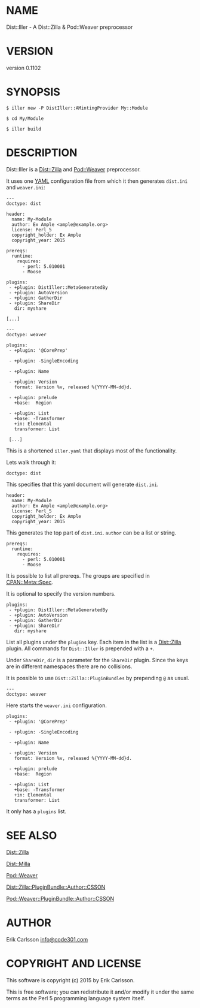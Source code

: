 # NAME

Dist::Iller - A Dist::Zilla & Pod::Weaver preprocessor

# VERSION

version 0.1102

# SYNOPSIS

    $ iller new -P DistIller::AMintingProvider My::Module

    $ cd My/Module

    $ iller build

# DESCRIPTION

Dist::Iller is a [Dist::Zilla](https://metacpan.org/pod/Dist::Zilla) and [Pod::Weaver](https://metacpan.org/pod/Pod::Weaver) preprocessor.

It uses one [YAML](https://metacpan.org/pod/YAML) configuration file from which it then generates `dist.ini` and `weaver.ini`:

    ---
    doctype: dist

    header:
      name: My-Module
      author: Ex Ample <ample@example.org>
      license: Perl_5
      copyright_holder: Ex Ample
      copyright_year: 2015

    prereqs:
      runtime:
        requires:
          - perl: 5.010001
          - Moose

    plugins:
     - +plugin: DistIller::MetaGeneratedBy
     - +plugin: AutoVersion
     - +plugin: GatherDir
     - +plugin: ShareDir
       dir: myshare

    [...]

    ---
    doctype: weaver

    plugins:
     - +plugin: '@CorePrep'

     - +plugin: -SingleEncoding

     - +plugin: Name

     - +plugin: Version
       format: Version %v, released %{YYYY-MM-dd}d.

     - +plugin: prelude
       +base:  Region

     - +plugin: List
       +base: -Transformer
       +in: Elemental
       transformer: List

     [...]

This is a shortened `iller.yaml` that displays most of the functionality.

Lets walk through it:

    doctype: dist

This specifies that this yaml document will generate `dist.ini`.

    header:
      name: My-Module
      author: Ex Ample <ample@example.org>
      license: Perl_5
      copyright_holder: Ex Ample
      copyright_year: 2015

This generates the top part of `dist.ini`. `author` can be a list or string.

    prereqs:
      runtime:
        requires:
          - perl: 5.010001
          - Moose

It is possible to list all prereqs. The groups are specified in [CPAN::Meta::Spec](https://metacpan.org/pod/CPAN::Meta::Spec).

It is optional to specify the version numbers.

    plugins:
     - +plugin: DistIller::MetaGeneratedBy
     - +plugin: AutoVersion
     - +plugin: GatherDir
     - +plugin: ShareDir
       dir: myshare

List all plugins under the `plugins` key. Each item in the list is a [Dist::Zilla](https://metacpan.org/pod/Dist::Zilla) plugin. All commands for `Dist::Iller` is prepended with a `+`.

Under `ShareDir`, `dir` is a parameter for the `ShareDir` plugin. Since the keys are in different namespaces there are no collisions.

It is possible to use `Dist::Zilla::PluginBundles` by prepending `@` as usual.

    ---
    doctype: weaver

Here starts the `weaver.ini` configuration.

    plugins:
     - +plugin: '@CorePrep'

     - +plugin: -SingleEncoding

     - +plugin: Name

     - +plugin: Version
       format: Version %v, released %{YYYY-MM-dd}d.

     - +plugin: prelude
       +base:  Region

     - +plugin: List
       +base: -Transformer
       +in: Elemental
       transformer: List

It only has a `plugins` list.

# SEE ALSO

[Dist::Zilla](https://metacpan.org/pod/Dist::Zilla)

[Dist::Milla](https://metacpan.org/pod/Dist::Milla)

[Pod::Weaver](https://metacpan.org/pod/Pod::Weaver)

[Dist::Zilla::PluginBundle::Author::CSSON](https://metacpan.org/pod/Dist::Zilla::PluginBundle::Author::CSSON)

[Pod::Weaver::PluginBundle::Author::CSSON](https://metacpan.org/pod/Pod::Weaver::PluginBundle::Author::CSSON)

# AUTHOR

Erik Carlsson <info@code301.com>

# COPYRIGHT AND LICENSE

This software is copyright (c) 2015 by Erik Carlsson.

This is free software; you can redistribute it and/or modify it under
the same terms as the Perl 5 programming language system itself.
